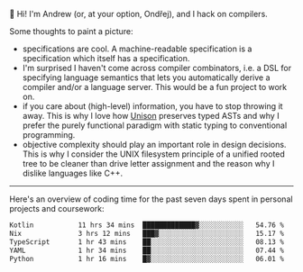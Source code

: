 :wave: Hi! I'm Andrew (or, at your option, Ondřej), and I hack on compilers. 

Some thoughts to paint a picture:
- specifications are cool. A machine-readable specification is a specification which itself has a specification.
- I'm surprised I haven't come across compiler combinators, i.e. a DSL for specifying language semantics that lets you automatically derive a compiler and/or a language server. This would be a fun project to work on.
- if you care about (high-level) information, you have to stop throwing it away. This is why I love how [Unison](https://github.com/unisonweb/unison) preserves typed ASTs and why I prefer the purely functional paradigm with static typing to conventional programming.
- objective complexity should play an important role in design decisions. This is why I consider the UNIX filesystem principle of a unified rooted tree to be cleaner than drive letter assignment and the reason why I dislike languages like C++.

---

Here's an overview of coding time for the past seven days spent in personal projects and coursework:
<!--START_SECTION:waka-->

```txt
Kotlin           11 hrs 34 mins  █████████████▓░░░░░░░░░░░   54.76 %
Nix              3 hrs 12 mins   ███▓░░░░░░░░░░░░░░░░░░░░░   15.17 %
TypeScript       1 hr 43 mins    ██░░░░░░░░░░░░░░░░░░░░░░░   08.13 %
YAML             1 hr 34 mins    ██░░░░░░░░░░░░░░░░░░░░░░░   07.44 %
Python           1 hr 16 mins    █▓░░░░░░░░░░░░░░░░░░░░░░░   06.01 %
```

<!--END_SECTION:waka-->

<!--
**viluon/viluon** is a ✨ _special_ ✨ repository because its `README.md` (this file) appears on your GitHub profile.

Here are some ideas to get you started:

- 🔭 I’m currently working on ...
- 🌱 I’m currently learning ...
- 👯 I’m looking to collaborate on ...
- 🤔 I’m looking for help with ...
- 💬 Ask me about ...
- 📫 How to reach me: ...
- 😄 Pronouns: ...
- ⚡ Fun fact: ...
-->
